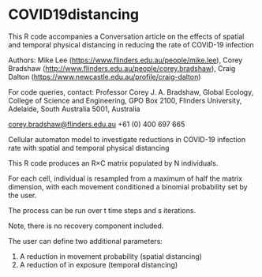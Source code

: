 # COVID19distancing

This R code accompanies a Conversation article on the effects of spatial and temporal physical distancing in reducing the rate of COVID-19 infection 

Authors: Mike Lee (https://www.flinders.edu.au/people/mike.lee),
         Corey Bradshaw (http://www.flinders.edu.au/people/corey.bradshaw),
         Craig Dalton (https://www.newcastle.edu.au/profile/craig-dalton)

For code queries, contact: Professor Corey J. A. Bradshaw, Global Ecology, College of Science and Engineering, GPO Box 2100, Flinders University, Adelaide, South Australia 5001, Australia

corey.bradshaw@flinders.edu.au
+61 (0) 400 697 665

Cellular automaton model to investigate reductions in COVID-19 infection rate with spatial and temporal physical distancing

This R code produces an R×C matrix populated by N individuals.

For each cell, individual is resampled from a maximum of half the matrix dimension, with each movement conditioned a binomial probability set by the user.
 
The process can be run over t time steps and s iterations. 

Note, there is no recovery component included.
 
The user can define two additional parameters:
 
1. A reduction in movement probability (spatial distancing)
2. A reduction of in exposure (temporal distancing)

